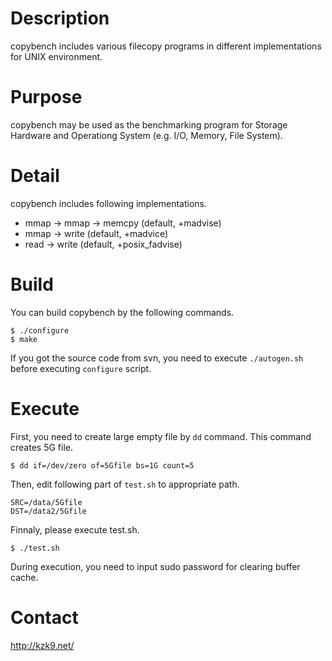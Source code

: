 # Description #
copybench includes various filecopy programs in different implementations for UNIX environment.

# Purpose #
copybench may be used as the benchmarking program for Storage Hardware and Operationg System (e.g. I/O, Memory, File System).

# Detail #
copybench includes following implementations.

  * mmap -> mmap -> memcpy (default, +madvise)
  * mmap -> write (default, +madvice)
  * read -> write (default, +posix\_fadvise)

# Build #

You can build copybench by the following commands.

```
$ ./configure
$ make
```

If you got the source code from svn, you need to execute `./autogen.sh` before executing `configure` script.

# Execute #

First, you need to create large empty file by `dd` command. This command creates 5G file.

```
$ dd if=/dev/zero of=5Gfile bs=1G count=5
```

Then, edit following part of `test.sh` to appropriate path.

```
SRC=/data/5Gfile
DST=/data2/5Gfile
```

Finnaly, please execute test.sh.

```
$ ./test.sh
```

During execution, you need to input sudo password for clearing buffer cache.

# Contact #
http://kzk9.net/